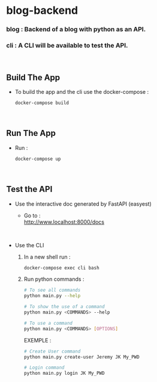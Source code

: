 # blog-backend

### blog : Backend of a blog with python as an API.
### cli : A CLI will be available to test the API.
<br>

## Build The App

- To build the app and the cli use the docker-compose :  
    
    ```sh
    docker-compose build
    ```
<br>

## Run The App

- Run :  

    ```sh
    docker-compose up
    ```
<br>

## Test the API

- Use the interactive doc generated by FastAPI (easyest)  

    - Go to :  
        http://www.localhost:8000/docs

<br>

- Use the CLI  

    1) In a new shell run :  
    
        ```sh
        docker-compose exec cli bash 
        ```
    
    2) Run python commands :  

        ```sh
        # To see all commands
        python main.py --help

        # To show the use of a command 
        python main.py <COMMANDS> --help

        # To use a command
        python main.py <COMMANDS> [OPTIONS]
        ```
        
        EXEMPLE :  

        ```sh
        # Create User command
        python main.py create-user Jeremy JK My_PWD

        # Login command
        python main.py login JK My_PWD
        ```

